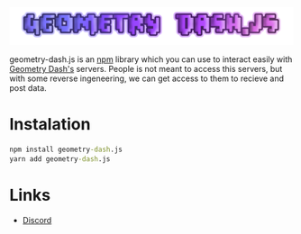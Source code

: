 ![Title](./assets/logo_big.png)

geometry-dash.js is an [npm](https://www.npmjs.com/) library which you can use to interact easily with [Geometry Dash's](https://www.robtopgames.com/) servers. People is not meant to access this servers, but with some reverse ingeneering, we can get access to them to recieve and post data.

# Instalation

```cmd
npm install geometry-dash.js
yarn add geometry-dash.js
```

# Links

 - [Discord](https://discord.gg/g9dcNqGkzd)